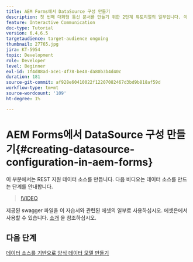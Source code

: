 ```yaml
---
title: AEM Forms에서 DataSource 구성 만들기
description: 첫 번째 대화형 통신 문서를 만들기 위한 2단계 튜토리얼의 일부입니다. 이 부분에서는 REST 지원 데이터 소스를 만듭니다.  다음 비디오는 데이터 소스를 만드는 단계를 안내합니다.
feature: Interactive Communication
doc-type: Tutorial
version: 6.4,6.5
targetaudience: target-audience ongoing
thumbnail: 27765.jpg
jira: KT-5954
topic: Development
role: Developer
level: Beginner
exl-id: 1f4d88ad-ace1-4f78-be40-da80b3b4d40c
duration: 181
source-git-commit: af928e60410022f12207082467d3bd9b818af59d
workflow-type: tm+mt
source-wordcount: '109'
ht-degree: 1%

---
```


# AEM Forms에서 DataSource 구성 만들기{#creating-datasource-configuration-in-aem-forms}

이 부분에서는 REST 지원 데이터 소스를 만듭니다.  다음 비디오는 데이터 소스를 만드는 단계를 안내합니다.

>[!VIDEO](https://video.tv.adobe.com/v/27765?quality=12&learn=on)

제공된 swagger 파일을 이 자습서와 관련된 에셋의 일부로 사용하십시오. 에셋은에서 사용할 수 있습니다. [소개](introduction.md) 을 참조하십시오.

## 다음 단계

[데이터 소스를 기반으로 양식 데이터 모델 만들기](./create-form-data-model.md)
